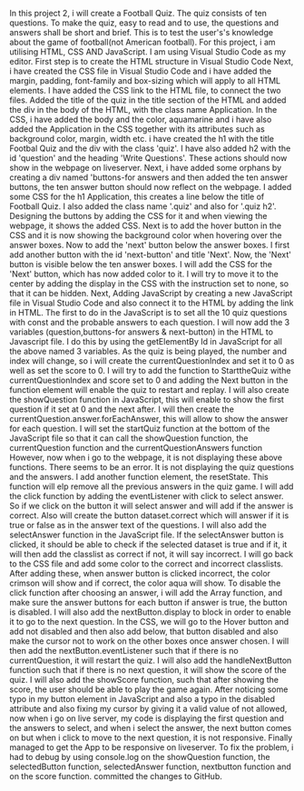 In this project 2, i will create a Football Quiz. The quiz consists of ten questions. To make the quiz, easy to read and to use, the questions and answers shall be short and brief. This is to test the user's's knowledge about the game of football(not American football).
For this project, i am utilising HTML, CSS AND JavaScript.
I am using Visual Studio Code as my editor.
First step is to create the HTML structure in Visual Studio Code
Next, i have created the CSS file in Visual Studio Code and i have added the margin, padding, font-family and box-sizing which will apply to all HTML elements.
I have added the CSS link to the HTML file, to connect the two files.
Added the title of the quiz in the title section of the HTML and added the div in the body of the HTML, with the class name Application.
In the CSS, i have added the body and the color, aquamarine and i have also added the Application in the CSS together with its attributes such as background color, margin, width etc.
i have created the h1 with the title Footbal Quiz and the div with the class 'quiz'. I have also added h2 with the id 'question' and the heading 'Write Questions'. These actions should now show in the webpage on liveserver.
Next, i have added some orphans by creating a div named 'buttons-for answers
and then added the ten answer buttons, the ten answer button should now reflect on the webpage.
I added some CSS  for the h1 Application, this creates a line below the title of Football Quiz. I also added the class name '.quiz' and also for '.quiz h2'.
Designing the buttons by adding the CSS for it and when viewing the webpage, it shows the added CSS.
Next is to add the hover button in the CSS and it is now showing the background color when hovering over the answer boxes.
Now to add the 'next' button below the answer boxes. I first add another button with the id 'next-button' and title 'Next'. Now, the 'Next' button is visible below the ten answer boxes. I will add the CSS for the 'Next' button, which has now added color to it. I will try to move it to the center by adding the display in the CSS with the instruction set to none, so that it can be hidden.
Next, Adding JavaScript by creating a new JavaScript file in Visual Studio Code and also connect it to the HTML by adding the link in HTML.
The first to do in the JavaScript is to set all the 10 quiz questions with const and the probable answers to each question.
I will now add the 3 variables (question,buttons-for answers & next-button) in the HTML to Javascript file.
I do this by using the getElementBy Id in JavaScript for all the above named 3 variables.
As the quiz is being played, the number and index will change, so i will create the currentQuestionIndex and set it to 0 as well as set the score to 0.
I will try to add the function to StarttheQuiz withe currentQuestionIndex and score set to 0 and adding the Next button in the function element will enable the quiz to restart and replay.
I will also create the showQuestion function in JavaScript, this will enable to show the first question if it set at 0 and the next after.
I will then create the currentQuestion.answer.forEachAnswer, this will allow to show the answer for each question.
I will set the startQuiz function at the bottom of the JavaScript file so that it can call the showQuestion function, the currentQuestion function and the currentQuestionAnswers function
However, now when i go to the webpage, it is not displaying these above functions. There seems to be an error. It is not displaying the quiz questions and the answers.
I add another function element, the resetState. This function will elp remove all the previous answers in the quiz game.
I will add the click function by adding the eventListener with click to select answer. So if we click on the button it will select answer and will add if the answer is correct. Also will create the button dataset.correct which will answer if it is true or false as in the answer text of the questions.
I will also add the selectAnswer function in the JavaScript file. If the selectAnswer button is clicked, it should be able to check if the selected dataset is true and if it, it will then add the classlist as correct if not, it will say incorrect.
I will go back to the CSS file and add some color to the correct and incorrect classlists.
After adding these, when answer button is clicked incorrect, the color crimson will show and if correct, the color aqua will show.
To disable the click function after choosing an answer, i will add the Array function, and make sure the answer buttons for each button if answer is true, the button is disabled. I will also add the nextButton.display to block in order to enable it to go to the next question. 
In the CSS, we will go to the Hover button and add not disabled and then also add below, that button disabled and also make the cursor not to work on the other boxes once answer chosen.
I will then add the nextButton.eventListener such that if there is no currentQuestion, it will restart the quiz.
I will also add the handleNextButton function such that if there is no next question, it will show the score of the quiz.
I will also add the showScore function, such that after showing the score, the user should be able to play the game again.
After noticing some typo in my button element in JavaScript and also a typo in the disabled attribute and also fixing my cursor by giving it a valid value of not allowed, now when i go on live server, my code is displaying the first question and the answers to select, and when i select the answer, the next button comes on but when i click to move to the next question, it is not responsive.
Finally managed to get the App to be responsive on liveserver. To fix the problem, i had to debug by using console.log on the showQuestion function, the selectedButton function, selectedAnswer function, nextbutton function and on the score function.
committed the changes to GitHub.
